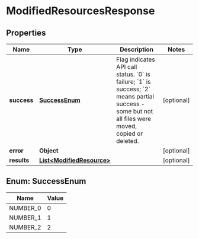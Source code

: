 
# ModifiedResourcesResponse

## Properties
Name | Type | Description | Notes
------------ | ------------- | ------------- | -------------
**success** | [**SuccessEnum**](#SuccessEnum) | Flag indicates API call status. &#x60;0&#x60; is failure; &#x60;1&#x60; is success; &#x60;2&#x60; means partial success - some but not all files were moved, copied or deleted. |  [optional]
**error** | **Object** |  |  [optional]
**results** | [**List&lt;ModifiedResource&gt;**](ModifiedResource.md) |  |  [optional]


<a name="SuccessEnum"></a>
## Enum: SuccessEnum
Name | Value
---- | -----
NUMBER_0 | 0
NUMBER_1 | 1
NUMBER_2 | 2



